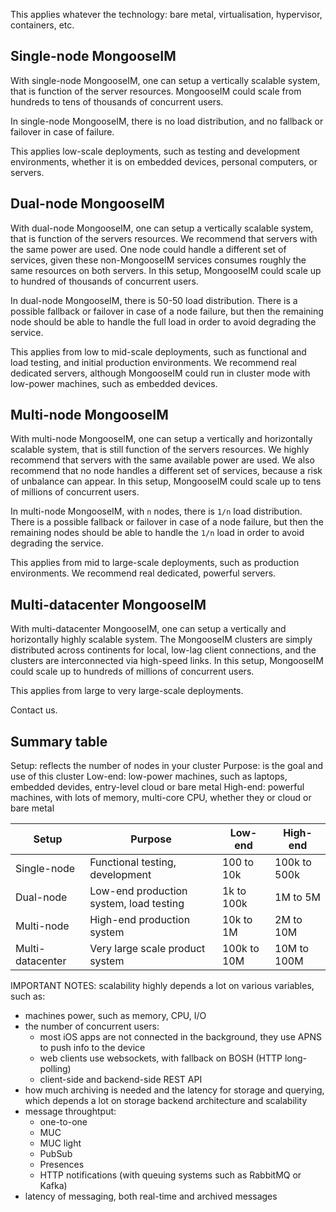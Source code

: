 This applies whatever the technology: bare metal, virtualisation, hypervisor, containers, etc.

## Single-node MongooseIM

With single-node MongooseIM, one can setup a vertically scalable system, that is function of the server resources. MongooseIM could scale from hundreds to tens of thousands of concurrent users.

In single-node MongooseIM, there is no load distribution, and no fallback or failover in case of failure.

This applies low-scale deployments, such as testing and development environments, whether it is on embedded devices, personal computers, or servers.

## Dual-node MongooseIM

With dual-node MongooseIM, one can setup a vertically scalable system, that is function of the servers resources. We recommend that servers with the same power are used. One node could handle a different set of services, given these non-MongooseIM services consumes roughly the same resources on both servers. In this setup, MongooseIM could scale up to hundred of thousands of concurrent users.

In dual-node MongooseIM, there is 50-50 load distribution. There is a possible fallback or failover in case of a node failure, but then the remaining node should be able to handle the full load in order to avoid degrading the service.

This applies from low to mid-scale deployments, such as functional and load testing, and initial production environments. We recommend real dedicated servers, although MongooseIM could run in cluster mode with low-power machines, such as embedded devices.

## Multi-node MongooseIM

With multi-node MongooseIM, one can setup a vertically and horizontally scalable system, that is still function of the servers resources. We highly recommend that servers with the same available power are used. We also recommend that no node handles a different set of services, because a risk of unbalance can appear. In this setup, MongooseIM could scale up to tens of millions of concurrent users.

In multi-node MongooseIM, with `n` nodes, there is `1/n` load distribution. There is a possible fallback or failover in case of a node failure, but then the remaining nodes should be able to handle the `1/n` load in order to avoid degrading the service.

This applies from mid to large-scale deployments, such as production environments. We recommend real dedicated, powerful servers.

## Multi-datacenter MongooseIM

With multi-datacenter MongooseIM, one can setup a vertically and horizontally highly scalable system. The MongooseIM clusters are simply distributed across continents for local, low-lag client connections, and the clusters are interconnected via high-speed links. In this setup, MongooseIM could scale up to hundreds of millions of concurrent users.

This applies from large to very large-scale deployments.

Contact us.

## Summary table

Setup: reflects the number of nodes in your cluster
Purpose: is the goal and use of this cluster
Low-end: low-power machines, such as laptops, embedded devides, entry-level cloud or bare metal
High-end: powerful machines, with lots of memory, multi-core CPU, whether they or cloud or bare metal

Setup | Purpose | Low-end | High-end
------|---------|---------|---------
Single-node | Functional testing, development       | 100  to  10k   | 100k to 500k
Dual-node | Low-end production system, load testing |   1k to 100k   |   1M to   5M
Multi-node | High-end production system             |  10k to   1M   |   2M to  10M
Multi-datacenter | Very large scale product system  | 100k to  10M   |  10M to 100M

IMPORTANT NOTES: scalability highly depends a lot on various variables, such as:
* machines power, such as memory, CPU, I/O
* the number of concurrent users:
  * most iOS apps are not connected in the background, they use APNS to push info to the device
  * web clients use websockets, with fallback on BOSH (HTTP long-polling)
  * client-side and backend-side REST API
* how much archiving is needed and the latency for storage and querying, which depends a lot on storage backend architecture and scalability
* message throughtput:
  * one-to-one
  * MUC
  * MUC light
  * PubSub
  * Presences
  * HTTP notifications (with queuing systems such as RabbitMQ or Kafka)
* latency of messaging, both real-time and archived messages
